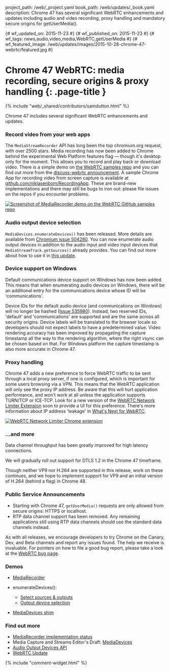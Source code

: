 project_path: /web/_project.yaml
book_path: /web/updates/_book.yaml
description: Chrome 47 has several significant WebRTC enhancements and updates including audio and video recording, proxy handling and mandatory secure origins for getUserMedia().

{# wf_updated_on: 2015-11-23 #}
{# wf_published_on: 2015-11-23 #}
{# wf_tags: news,audio,video,media,WebRTC,getUserMedia #}
{# wf_featured_image: /web/updates/images/2015-10-28-chrome-47-webrtc/featured.jpg #}

# Chrome 47 WebRTC: media recording, secure origins & proxy handling {: .page-title }

{% include "web/_shared/contributors/samdutton.html" %}

Chrome 47 includes several significant WebRTC enhancements and updates.

### Record video from your web apps

The `MediaStreamRecorder` API has long been the top chromium.org request, with over 2500 stars. Media recording has now been added to Chrome behind the experimental Web Platform features flag &mdash; though it's desktop only for the moment. This allows you to record and play back or download video. There is a simple demo on [the WebRTC samples repo](https://webrtc.github.io/samples/src/content/getusermedia/record/) and you can find out more from the [discuss-webrtc announcement](https://groups.google.com/forum/?#!msg/discuss-webrtc/n11m846oV4I/0b3ycjmjCAAJ). A sample Chrome App for recording video from screen capture is available at [github.com/niklasenbom/RecordingApp](https://github.com/niklasenbom/RecordingApp). These are brand-new implementations and there may still be bugs to iron out: please file issues on the repos if you encounter problems.

<a href="https://webrtc.github.io/samples/src/content/getusermedia/record/" title="MediaRecorder demo"><img src="/web/updates/images/2015-10-28-chrome-47-webrtc/lp.jpg" alt="Screenshot of MediaRecorder demo on the WebRTC GitHub samples repo"></a>

### Audio output device selection

`MediaDevices.enumerateDevices()` has been released. More details are available from [Chromium issue 504280](https://crbug.com/504280). You can now enumerate audio output devices in addition to the audio input and video input devices that `MediaStreamTrack.getSources()` already provides. You can find out more about how to use it in [this update](https://developers.google.com/web/updates/2015/10/media-devices).

### Device support on Windows

Default communications device support on Windows has now been added. This means that when enumerating audio devices on Windows, there will be an additional entry for the communications device whose ID will be 'communications'.

Device IDs for the default audio device (and communications on Windows) will no
longer be hashed ([Issue 535980](http://crbug.com/535980)).  Instead, two
reserved IDs, 'default' and 'communications' are supported and are the same
across all security origins. Device labels will be translated to the browser
locale so developers should not expect labels to have a predetermined value.
Video rendering accuracy has been improved by propagating the capture timestamp
all the way to the rendering algorithm, where the right vsync can be chosen
based on that. For Windows platform the capture timestamp is also more accurate
in Chrome 47.

### Proxy handling

Chrome 47 adds a new preference to force WebRTC traffic to be sent through a local proxy server, if one is configured, which is important for some users browsing via a VPN. This means that the WebRTC application will only see the proxy IP address. Be aware that this will hurt application performance, and won't work at all unless the application supports TURN/TCP or ICE-TCP. Look for a new version of the [WebRTC Network Limiter Extension](https://chrome.google.com/webstore/detail/webrtc-network-limiter/npeicpdbkakmehahjeeohfdhnlpdklia) soon to provide a UI for this preference. There's more information about IP address 'leakage' in [What's Next for WebRTC](https://www.youtube.com/watch?v=HCE3S1E5UwY&t=5m24s).

<a href="https://chrome.google.com/webstore/detail/webrtc-network-limiter/npeicpdbkakmehahjeeohfdhnlpdklia" title="WebRTC Network Limiter extension on the Chrome Web Store"><img src="/web/updates/images/2015-10-28-chrome-47-webrtc/network-limiter.png" alt="WebRTC Network Limiter Chrome extension"></a>

### ...and more

Data channel throughput has been greatly improved for high latency connections.

We will gradually roll out support for DTLS 1.2 in the Chrome 47 timeframe.

Though neither VP9 nor H.264 are supported in this release, work on these
continues, and we hope to implement support for VP9 and an initial version of H.264 (behind a flag) in Chrome 48.

### Public Service Announcements

* Starting with Chrome 47, `getUserMedia()` requests are only allowed from secure origins: HTTPS or localhost.
* RTP data channel support has been removed. Any remaining applications still
  using RTP data channels should use the standard data channels instead.

As with all releases, we encourage developers to try Chrome on the Canary, Dev, and Beta channels and report any issues found. The help we receive is invaluable. For pointers on how to file a good bug report, please take a look at the [WebRTC bug page](http://www.webrtc.org/report-bug).

### Demos

* [MediaRecorder](https://webrtc.github.io/samples/src/content/getusermedia/record/)
* enumerateDevices():

    * [Select sources &amp; outputs](https://webrtc.github.io/samples/src/content/devices/input-output/)
    * [Output device
      selection](https://webrtc.github.io/samples/src/content/devices/multi/)
* [MediaDevices shim](https://webrtc.github.io/samples/src/js/adapter.js)

### Find out more

* [MediaRecorder implementation status](https://www.chromestatus.com/features/5929649028726784)
* Media Capture and Streams Editor's Draft:
  [MediaDevices](https://w3c.github.io/mediacapture-main/#mediadevices)
* [Audio Output Devices API](http://www.w3.org/TR/audio-output)
* [WebRTC Update](https://youtu.be/HCE3S1E5UwY)






{% include "comment-widget.html" %}
